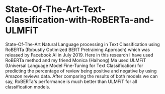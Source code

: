# State-Of-The-Art-Text-Classification-with-RoBERTa-and-ULMFiT

State-Of-The-Art Natural Language processing in Text Classification using RoBERTa (Robustly Optimized BERT Pretraining Approach) 
which was released by Facebook AI in July 2019. Here in this research I have used RoBERTa method and my friend Monica (Haihong) Ma 
used ULMFiT (Universal Language Model Fine-Tuning for Text Classification) for predicting the percentage of review being positive and 
negative by using Amazon reviews data. After comparing the results of both models we can say, RoBERTa's performance is much better than 
ULMFiT for all classification models.
